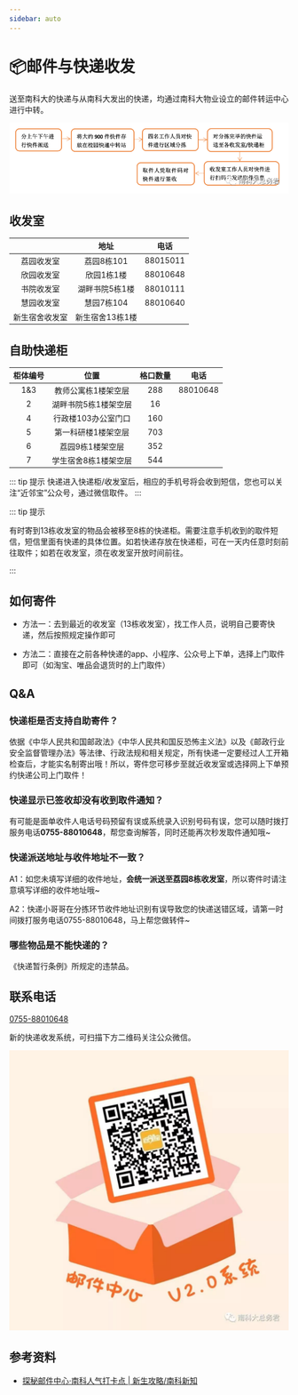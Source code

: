 ```yaml
---
sidebar: auto
---
```


# 📦邮件与快递收发

送至南科大的快递与从南科大发出的快递，均通过南科大物业设立的邮件转运中心进行中转。

![](./1.png)

## 收发室

|                |      地址       |   电话   |
| :------------: | :-------------: | :------: |
|   荔园收发室   |   荔园8栋101    | 88015011 |
|   欣园收发室   |   欣园1栋1楼    | 88010648 |
|   书院收发室   | 湖畔书院5栋1楼  | 88010111 |
|   慧园收发室   |   慧园7栋104    | 88010640 |
| 新生宿舍收发室 | 新生宿舍13栋1楼 |          |

## 自助快递柜

| 柜体编号 |         位置         | 格口数量 |   电话   |
| :------: | :------------------: | :------: | :------: |
|   1&3    | 教师公寓栋1楼架空层  |   288    | 88010648 |
|    2     | 湖畔书院5栋1楼架空层 |    16    |          |
|    4     | 行政楼103办公室门口  |   160    |          |
|    5     | 第一科研楼1楼架空层  |   703    |          |
|    6     |   荔园9栋1楼架空层   |   352    |          |
|    7     | 学生宿舍8栋1楼架空层 |   544    |          |

::: tip 提示
快递进入快递柜/收发室后，相应的手机号将会收到短信，您也可以关注“近邻宝”公众号，通过微信取件。
:::

::: tip 提示

有时寄到13栋收发室的物品会被移至8栋的快递柜。需要注意手机收到的取件短信，短信里面有快递的具体位置。如若快递存放在快递柜，可在一天内任意时刻前往取件；如若在收发室，须在收发室开放时间前往。

:::

## 如何寄件

- 方法一：去到最近的收发室（13栋收发室），找工作人员，说明自己要寄快递，然后按照规定操作即可

- 方法二：直接在之前各种快递的app、小程序、公众号上下单，选择上门取件即可（如淘宝、唯品会退货时的上门取件）

## Q&A

### 快递柜是否支持自助寄件？

依据《中华人民共和国邮政法》《中华人民共和国反恐怖主义法》以及《邮政行业安全监督管理办法》等法律、行政法规和相关规定，所有快递一定要经过人工开箱检查后，才能实名制寄出哦！所以，寄件您可移步至就近收发室或选择网上下单预约快递公司上门取件！

### 快递显示已签收却没有收到取件通知？

有可能是面单收件人电话号码预留有误或系统录入识别号码有误，您可以随时拨打服务电话**0755-88010648**，帮您查询解答，同时还能再次秒发取件通知哦~

### 快递派送地址与收件地址不一致？

A1：如您未填写详细的收件地址，**会统一派送至荔园8栋收发室**，所以寄件时请注意填写详细的收件地址哦~

A2：快递小哥哥在分拣环节收件地址识别有误导致您的快递送错区域，请第一时间拨打服务电话0755-88010648，马上帮您做转件~

### 哪些物品是不能快递的？

《快递暂行条例》所规定的违禁品。



## 联系电话

[0755-88010648](tel:0755-88010648)

新的快递收发系统，可扫描下方二维码关注公众微信。

![](./2.jpeg)

## 参考资料

- [探秘邮件中心·南科人气打卡点 | 新生攻略/南科新知](https://mp.weixin.qq.com/s/hgRgAmzQtWSzxcPxMQQlWg)
